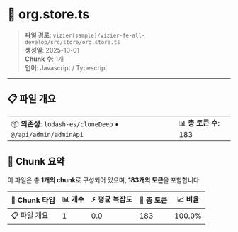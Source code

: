 # 📄 org.store.ts

> **파일 경로**: `vizier(sample)/vizier-fe-all-develop/src/store/org.store.ts`  
> **생성일**: 2025-10-01  
> **Chunk 수**: 1개  
> **언어**: Javascript / Typescript
---


## 📋 파일 개요

| | |
|--|--|
| 📦 **의존성**: `lodash-es/cloneDeep` • `@/api/admin/adminApi` | 📊 **총 토큰 수**: 183 |






## 🧩 Chunk 요약

이 파일은 총 **1개의 chunk**로 구성되어 있으며, **183개의 토큰**을 포함합니다.

| 🧩 Chunk 타입 | 📊 개수 | ⚡ 평균 복잡도 | 📝 총 토큰 | 📈 비율 |
|---------------|--------|-------------|----------|--------|
| 📋 파일 개요 | 1 | 0.0 | 183 | 100.0% |

